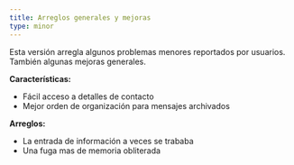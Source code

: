 ```yaml
---
title: Arreglos generales y mejoras
type: minor
---
```


Esta versión arregla algunos problemas menores reportados por usuarios. También algunas mejoras generales.

**Características:**

* Fácil acceso a detalles de contacto
* Mejor orden de organización para mensajes archivados

**Arreglos:**

* La entrada de información a veces se trababa
* Una fuga mas de memoria obliterada
